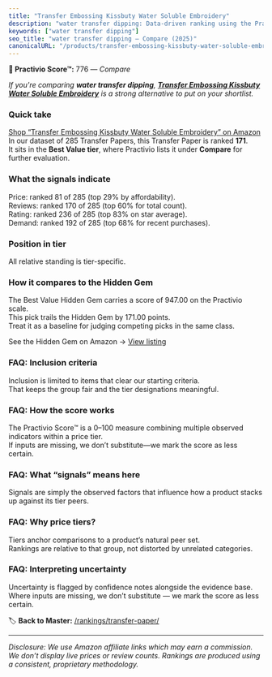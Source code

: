 ```yaml
---
title: "Transfer Embossing Kissbuty Water Soluble Embroidery"
description: "water transfer dipping: Data-driven ranking using the Practivio Score™. Positioned by quality, value, demand, findability, momentum."
keywords: ["water transfer dipping"]
seo_title: "water transfer dipping — Compare (2025)"
canonicalURL: "/products/transfer-embossing-kissbuty-water-soluble-embroidery-B07PBBT1RK/"
---
```


**🛒 Practivio Score™:** 776 — _Compare_


*If you're comparing **water transfer dipping**, **[Transfer Embossing Kissbuty Water Soluble Embroidery](https://www.amazon.com/dp/B07PBBT1RK?tag=practivio-20)** is a strong alternative to put on your shortlist.*
### Quick take
[Shop “Transfer Embossing Kissbuty Water Soluble Embroidery” on Amazon](https://www.amazon.com/dp/B07PBBT1RK?tag=practivio-20)
In our dataset of 285 Transfer Papers, this Transfer Paper is ranked **171**.  
It sits in the **Best Value tier**, where Practivio lists it under **Compare** for further evaluation.

### What the signals indicate
Price: ranked 81 of 285 (top 29% by affordability).  
Reviews: ranked 170 of 285 (top 60% for total count).  
Rating: ranked 236 of 285 (top 83% on star average).  
Demand: ranked 192 of 285 (top 68% for recent purchases).

### Position in tier
All relative standing is tier-specific.

### How it compares to the Hidden Gem
The Best Value Hidden Gem carries a score of 947.00 on the Practivio scale.  
This pick trails the Hidden Gem by 171.00 points.  
Treat it as a baseline for judging competing picks in the same class.  

See the Hidden Gem on Amazon → [View listing](https://www.amazon.com/dp/B0943DQ9CD?tag=practivio-20)

### FAQ: Inclusion criteria
Inclusion is limited to items that clear our starting criteria.  
That keeps the group fair and the tier designations meaningful.

### FAQ: How the score works
The Practivio Score™ is a 0–100 measure combining multiple observed indicators within a price tier.  
If inputs are missing, we don’t substitute—we mark the score as less certain.

### FAQ: What “signals” means here
Signals are simply the observed factors that influence how a product stacks up against its tier peers.

### FAQ: Why price tiers?
Tiers anchor comparisons to a product’s natural peer set.  
Rankings are relative to that group, not distorted by unrelated categories.

### FAQ: Interpreting uncertainty
Uncertainty is flagged by confidence notes alongside the evidence base.  
Where inputs are missing, we don’t substitute — we mark the score as less certain.

<!-- Missing template for Compare/CompareWithinPriceClass -->


🏷️ **Back to Master:** [/rankings/transfer-paper/](/rankings/transfer-paper/)

---
_Disclosure: We use Amazon affiliate links which may earn a commission. We don’t display live prices or review counts. Rankings are produced using a consistent, proprietary methodology._
